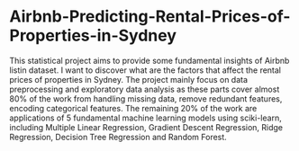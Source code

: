 # Airbnb-Predicting-Rental-Prices-of-Properties-in-Sydney
This statistical project aims to provide some fundamental insights of Airbnb listin dataset. I want to discover what are the factors that affect the rental prices of properties in Sydney. 
The project mainly focus on data preprocessing and exploratory data analysis as these parts cover almost 80% of the work from 
handling missing data, remove redundant features, encoding categorical features. The remaining 20% of the work are applications of
5 fundamental machine learning models using sciki-learn, including Multiple Linear Regression, Gradient Descent Regression, Ridge
Regression, Decision Tree Regression and Random Forest. 
